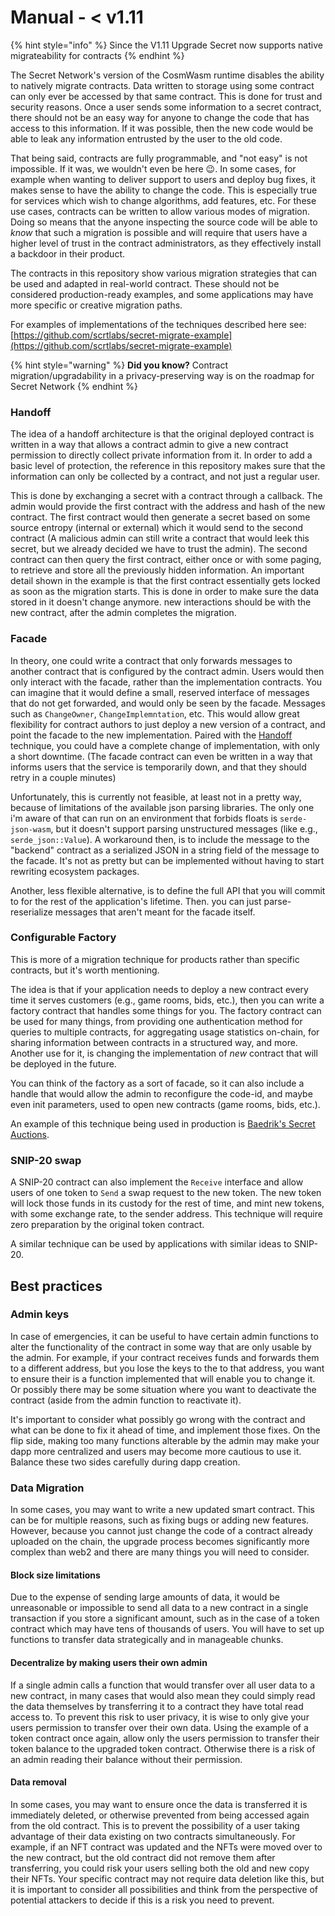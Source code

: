 # Manual - < v1.11

{% hint style="info" %}
Since the V1.11 Upgrade Secret now supports native migrateability for contracts
{% endhint %}

The Secret Network's version of the CosmWasm runtime disables the ability to natively migrate contracts. Data written to storage using some contract can only ever be accessed by that same contract. This is done for trust and security reasons. Once a user sends some information to a secret contract, there should not be an easy way for anyone to change the code that has access to this information. If it was possible, then the new code would be able to leak any information entrusted by the user to the old code.

That being said, contracts are fully programmable, and "not easy" is not impossible. If it was, we wouldn't even be here 😉. In some cases, for example when wanting to deliver support to users and deploy bug fixes, it makes sense to have the ability to change the code. This is especially true for services which wish to change algorithms, add features, etc. For these use cases, contracts can be written to allow various modes of migration. Doing so means that the anyone inspecting the source code will be able to _know_ that such a migration is possible and will require that users have a higher level of trust in the contract administrators, as they effectively install a backdoor in their product.

The contracts in this repository show various migration strategies that can be used and adapted in real-world contract. These should not be considered production-ready examples, and some applications may have more specific or creative migration paths.

For examples of implementations of the techniques described here see: [https://github.com/scrtlabs/secret-migrate-example](https://github.com/scrtlabs/secret-migrate-example)

{% hint style="warning" %}
**Did you know?** Contract migration/upgradability in a privacy-preserving way is on the roadmap for Secret Network
{% endhint %}

### Handoff

The idea of a handoff architecture is that the original deployed contract is written in a way that allows a contract admin to give a new contract permission to directly collect private information from it. In order to add a basic level of protection, the reference in this repository makes sure that the information can only be collected by a contract, and not just a regular user.

This is done by exchanging a secret with a contract through a callback. The admin would provide the first contract with the address and hash of the new contract. The first contract would then generate a secret based on some source entropy (internal or external) which it would send to the second contract (A malicious admin can still write a contract that would leek this secret, but we already decided we have to trust the admin). The second contract can then query the first contract, either once or with some paging, to retrieve and store all the previously hidden information. An important detail shown in the example is that the first contract essentially gets locked as soon as the migration starts. This is done in order to make sure the data stored in it doesn't change anymore. new interactions should be with the new contract, after the admin completes the migration.

### Facade

In theory, one could write a contract that only forwards messages to another contract that is configured by the contract admin. Users would then only interact with the facade, rather than the implementation contracts. You can imagine that it would define a small, reserved interface of messages that do not get forwarded, and would only be seen by the facade. Messages such as `ChangeOwner`, `ChangeImplemntation`, etc. This would allow great flexibility for contract authors to just deploy a new version of a contract, and point the facade to the new implementation. Paired with the [Handoff](https://github.com/scrtlabs/secret-migrate-example#handoff) technique, you could have a complete change of implementation, with only a short downtime. (The facade contract can even be written in a way that informs users that the service is temporarily down, and that they should retry in a couple minutes)

Unfortunately, this is currently not feasible, at least not in a pretty way, because of limitations of the available json parsing libraries. The only one i'm aware of that can run on an environment that forbids floats is `serde-json-wasm`, but it doesn't support parsing unstructured messages (like e.g., `serde_json::Value`). A workaround then, is to include the message to the "backend" contract as a serialized JSON in a string field of the message to the facade. It's not as pretty but can be implemented without having to start rewriting ecosystem packages.

Another, less flexible alternative, is to define the full API that you will commit to for the rest of the application's lifetime. Then. you can just parse-reserialize messages that aren't meant for the facade itself.

### Configurable Factory

This is more of a migration technique for products rather than specific contracts, but it's worth mentioning.

The idea is that if your application needs to deploy a new contract every time it serves customers (e.g., game rooms, bids, etc.), then you can write a factory contract that handles some things for you. The factory contract can be used for many things, from providing one authentication method for queries to multiple contracts, for aggregating usage statistics on-chain, for sharing information between contracts in a structured way, and more. Another use for it, is changing the implementation of _new_ contract that will be deployed in the future.

You can think of the factory as a sort of facade, so it can also include a handle that would allow the admin to reconfigure the code-id, and maybe even init parameters, used to open new contracts (game rooms, bids, etc.).

An example of this technique being used in production is [Baedrik's Secret Auctions](https://github.com/baedrik/secret-auction-factory).

### SNIP-20 swap

A SNIP-20 contract can also implement the `Receive` interface and allow users of one token to `Send` a swap request to the new token. The new token will lock those funds in its custody for the rest of time, and mint new tokens, with some exchange rate, to the sender address. This technique will require zero preparation by the original token contract.

A similar technique can be used by applications with similar ideas to SNIP-20.

## Best practices

### Admin keys

In case of emergencies, it can be useful to have certain admin functions to alter the functionality of the contract in some way that are only usable by the admin. For example, if your contract receives funds and forwards them to a different address, but you lose the keys to the to that address, you want to ensure their is a function implemented that will enable you to change it. Or possibly there may be some situation where you want to deactivate the contract (aside from the admin function to reactivate it).

It's important to consider what possibly go wrong with the contract and what can be done to fix it ahead of time, and implement those fixes. On the flip side, making too many functions alterable by the admin may make your dapp more centralized and users may become more cautious to use it. Balance these two sides carefully during dapp creation.

### Data Migration

In some cases, you may want to write a new updated smart contract. This can be for multiple reasons, such as fixing bugs or adding new features. However, because you cannot just change the code of a contract already uploaded on the chain, the upgrade process becomes significantly more complex than web2 and there are many things you will need to consider.

#### Block size limitations

Due to the expense of sending large amounts of data, it would be unreasonable or impossible to send all data to a new contract in a single transaction if you store a significant amount, such as in the case of a token contract which may have tens of thousands of users. You will have to set up functions to transfer data strategically and in manageable chunks.

#### Decentralize by making users their own admin

If a single admin calls a function that would transfer over all user data to a new contract, in many cases that would also mean they could simply read the data themselves by transferring it to a contract they have total read access to. To prevent this risk to user privacy, it is wise to only give your users permission to transfer over their own data. Using the example of a token contract once again, allow only the users permission to transfer their token balance to the upgraded token contract. Otherwise there is a risk of an admin reading their balance without their permission.

#### Data removal

In some cases, you may want to ensure once the data is transferred it is immediately deleted, or otherwise prevented from being accessed again from the old contract. This is to prevent the possibility of a user taking advantage of their data existing on two contracts simultaneously. For example, if an NFT contract was updated and the NFTs were moved over to the new contract, but the old contract did not remove them after transferring, you could risk your users selling both the old and new copy their NFTs. Your specific contract may not require data deletion like this, but it is important to consider all possibilities and think from the perspective of potential attackers to decide if this is a risk you need to prevent.

